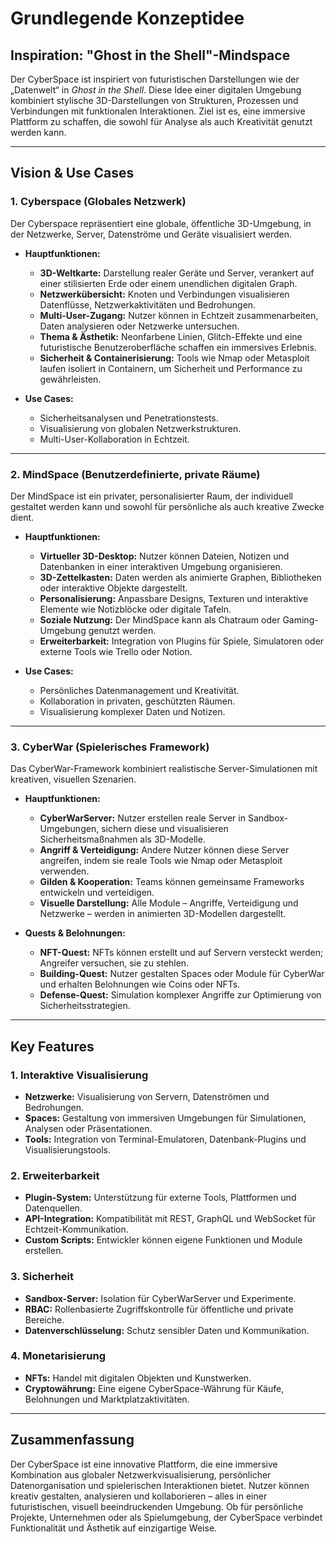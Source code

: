 
# **Grundlegende Konzeptidee**

## **Inspiration: "Ghost in the Shell"-Mindspace**
Der CyberSpace ist inspiriert von futuristischen Darstellungen wie der „Datenwelt“ in *Ghost in the Shell*. Diese Idee einer digitalen Umgebung kombiniert stylische 3D-Darstellungen von Strukturen, Prozessen und Verbindungen mit funktionalen Interaktionen. Ziel ist es, eine immersive Plattform zu schaffen, die sowohl für Analyse als auch Kreativität genutzt werden kann.

---

## **Vision & Use Cases**

### **1. Cyberspace (Globales Netzwerk)**
Der Cyberspace repräsentiert eine globale, öffentliche 3D-Umgebung, in der Netzwerke, Server, Datenströme und Geräte visualisiert werden.

- **Hauptfunktionen:**
  - **3D-Weltkarte:** Darstellung realer Geräte und Server, verankert auf einer stilisierten Erde oder einem unendlichen digitalen Graph.
  - **Netzwerkübersicht:** Knoten und Verbindungen visualisieren Datenflüsse, Netzwerkaktivitäten und Bedrohungen.
  - **Multi-User-Zugang:** Nutzer können in Echtzeit zusammenarbeiten, Daten analysieren oder Netzwerke untersuchen.
  - **Thema & Ästhetik:** Neonfarbene Linien, Glitch-Effekte und eine futuristische Benutzeroberfläche schaffen ein immersives Erlebnis.
  - **Sicherheit & Containerisierung:** Tools wie Nmap oder Metasploit laufen isoliert in Containern, um Sicherheit und Performance zu gewährleisten.

- **Use Cases:**
  - Sicherheitsanalysen und Penetrationstests.
  - Visualisierung von globalen Netzwerkstrukturen.
  - Multi-User-Kollaboration in Echtzeit.

---

### **2. MindSpace (Benutzerdefinierte, private Räume)**
Der MindSpace ist ein privater, personalisierter Raum, der individuell gestaltet werden kann und sowohl für persönliche als auch kreative Zwecke dient.

- **Hauptfunktionen:**
  - **Virtueller 3D-Desktop:** Nutzer können Dateien, Notizen und Datenbanken in einer interaktiven Umgebung organisieren.
  - **3D-Zettelkasten:** Daten werden als animierte Graphen, Bibliotheken oder interaktive Objekte dargestellt.
  - **Personalisierung:** Anpassbare Designs, Texturen und interaktive Elemente wie Notizblöcke oder digitale Tafeln.
  - **Soziale Nutzung:** Der MindSpace kann als Chatraum oder Gaming-Umgebung genutzt werden.
  - **Erweiterbarkeit:** Integration von Plugins für Spiele, Simulatoren oder externe Tools wie Trello oder Notion.

- **Use Cases:**
  - Persönliches Datenmanagement und Kreativität.
  - Kollaboration in privaten, geschützten Räumen.
  - Visualisierung komplexer Daten und Notizen.

---

### **3. CyberWar (Spielerisches Framework)**
Das CyberWar-Framework kombiniert realistische Server-Simulationen mit kreativen, visuellen Szenarien.

- **Hauptfunktionen:**
  - **CyberWarServer:** Nutzer erstellen reale Server in Sandbox-Umgebungen, sichern diese und visualisieren Sicherheitsmaßnahmen als 3D-Modelle.
  - **Angriff & Verteidigung:** Andere Nutzer können diese Server angreifen, indem sie reale Tools wie Nmap oder Metasploit verwenden.
  - **Gilden & Kooperation:** Teams können gemeinsame Frameworks entwickeln und verteidigen.
  - **Visuelle Darstellung:** Alle Module – Angriffe, Verteidigung und Netzwerke – werden in animierten 3D-Modellen dargestellt.

- **Quests & Belohnungen:**
  - **NFT-Quest:** NFTs können erstellt und auf Servern versteckt werden; Angreifer versuchen, sie zu stehlen.
  - **Building-Quest:** Nutzer gestalten Spaces oder Module für CyberWar und erhalten Belohnungen wie Coins oder NFTs.
  - **Defense-Quest:** Simulation komplexer Angriffe zur Optimierung von Sicherheitsstrategien.

---

## **Key Features**

### **1. Interaktive Visualisierung**
- **Netzwerke:** Visualisierung von Servern, Datenströmen und Bedrohungen.
- **Spaces:** Gestaltung von immersiven Umgebungen für Simulationen, Analysen oder Präsentationen.
- **Tools:** Integration von Terminal-Emulatoren, Datenbank-Plugins und Visualisierungstools.

### **2. Erweiterbarkeit**
- **Plugin-System:** Unterstützung für externe Tools, Plattformen und Datenquellen.
- **API-Integration:** Kompatibilität mit REST, GraphQL und WebSocket für Echtzeit-Kommunikation.
- **Custom Scripts:** Entwickler können eigene Funktionen und Module erstellen.

### **3. Sicherheit**
- **Sandbox-Server:** Isolation für CyberWarServer und Experimente.
- **RBAC:** Rollenbasierte Zugriffskontrolle für öffentliche und private Bereiche.
- **Datenverschlüsselung:** Schutz sensibler Daten und Kommunikation.

### **4. Monetarisierung**
- **NFTs:** Handel mit digitalen Objekten und Kunstwerken.
- **Cryptowährung:** Eine eigene CyberSpace-Währung für Käufe, Belohnungen und Marktplatzaktivitäten.

---

## **Zusammenfassung**
Der CyberSpace ist eine innovative Plattform, die eine immersive Kombination aus globaler Netzwerkvisualisierung, persönlicher Datenorganisation und spielerischen Interaktionen bietet. Nutzer können kreativ gestalten, analysieren und kollaborieren – alles in einer futuristischen, visuell beeindruckenden Umgebung. Ob für persönliche Projekte, Unternehmen oder als Spielumgebung, der CyberSpace verbindet Funktionalität und Ästhetik auf einzigartige Weise.
